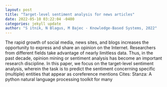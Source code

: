```yaml
--- 
layout: post 
title: "Target-level sentiment analysis for news articles" 
date: 2022-05-10 03:22:04 -0400 
categories: jekyll update 
author: "S itnik, N Blagus, M Bajec - Knowledge-Based Systems, 2022" 
--- 
```

The rapid growth of social media, news sites, and blogs increases the opportunity to express and share an opinion on the Internet. Researchers from different fields take advantage of nearly limitless data. Thus, in the past decade, opinion mining or sentiment analysis has become an important research discipline. In this paper, we focus on the target-level sentiment analysis, wherein the task is to predict the sentiment concerning specific (multiple) entities that appear as coreference mentions Cites: Stanza: A python natural language processing toolkit for many
